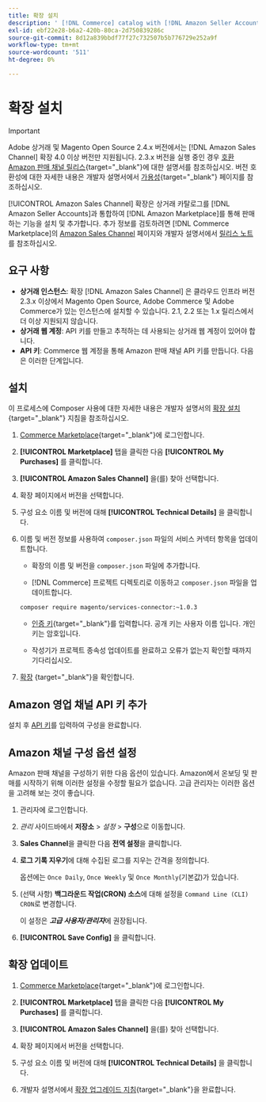 ```yaml
---
title: 확장 설치
description: ' [!DNL Commerce] catalog with [!DNL Amazon Seller Accounts] 을(를) 통합하고 [!DNL Amazon Marketplace]을 통해 판매하려면 Amazon Sales Channel 확장을 다운로드하여 설치합니다.'
exl-id: ebf22e28-b6a2-420b-80ca-2d750839286c
source-git-commit: 8d12a839bbdf77f27c732507b5b776729e252a9f
workflow-type: tm+mt
source-wordcount: '511'
ht-degree: 0%

---
```


# 확장 설치

>[!IMPORTANT]
>
>Adobe 상거래 및 Magento Open Source 2.4.x 버전에서는 [!DNL Amazon Sales Channel] 확장 4.0 이상 버전만 지원됩니다. 2.3.x 버전을 실행 중인 경우 [호환 Amazon 판매 채널 릴리스](https://docs.magento.com/user-guide/v2.3/sales-channels/amazon/amazon-sales-channel.html){target=&quot;_blank&quot;}에 대한 설명서를 참조하십시오. 버전 호환성에 대한 자세한 내용은 개발자 설명서에서 [가용성](https://devdocs.magento.com/release/availability.html){target=&quot;_blank&quot;} 페이지를 참조하십시오.

[!UICONTROL Amazon Sales Channel] 확장은 상거래 카탈로그를 [!DNL Amazon Seller Accounts]과 통합하여 [!DNL Amazon Marketplace]를 통해 판매하는 기능을 설치 및 추가합니다. 추가 정보를 검토하려면 [!DNL Commerce Marketplace]의 [Amazon Sales Channel](https://marketplace.magento.com/magento-module-amazon.html) 페이지와 개발자 설명서에서 [릴리스 노트](https://devdocs.magento.com/extensions/amazon-sales/release-notes/)를 참조하십시오.

## 요구 사항

- **상거래 인스턴스**: 확장 [!DNL Amazon Sales Channel] 은 클라우드 인프라 버전 2.3.x 이상에서 Magento Open Source, Adobe Commerce 및 Adobe Commerce가 있는 인스턴스에 설치할 수 있습니다. 2.1, 2.2 또는 1.x 릴리스에서 더 이상 지원되지 않습니다.
- **상거래 웹 계정**: API 키를 만들고 추적하는 데 사용되는 상거래 웹 계정이 있어야 합니다.
- **API 키**: Commerce 웹 계정을 통해 Amazon 판매 채널 API 키를 만듭니다. 다음은 이러한 단계입니다.

## 설치

이 프로세스에 Composer 사용에 대한 자세한 내용은 개발자 설명서의 [확장 설치](https://devdocs.magento.com/extensions/install/){target=&quot;_blank&quot;} 지침을 참조하십시오.

1. [Commerce Marketplace](https://marketplace.magento.com/customer/account/){target=&quot;_blank&quot;}에 로그인합니다.

1. **[!UICONTROL Marketplace]** 탭을 클릭한 다음 **[!UICONTROL My Purchases]** 를 클릭합니다.

1. **[!UICONTROL Amazon Sales Channel]** 을(를) 찾아 선택합니다.

1. 확장 페이지에서 버전을 선택합니다.

1. 구성 요소 이름 및 버전에 대해 **[!UICONTROL Technical Details]** 을 클릭합니다.

1. 이름 및 버전 정보를 사용하여 `composer.json` 파일의 서비스 커넥터 항목을 업데이트합니다.

   - 확장의 이름 및 버전을 `composer.json` 파일에 추가합니다.

   - [!DNL Commerce] 프로젝트 디렉토리로 이동하고 `composer.json` 파일을 업데이트합니다.

   ```bash
   composer require magento/services-connector:~1.0.3
   ```

   - [인증 키](https://devdocs.magento.com/guides/v2.4/install-gde/prereq/connect-auth.html){target=&quot;_blank&quot;}를 입력합니다. 공개 키는 사용자 이름 입니다. 개인 키는 암호입니다.

   - 작성기가 프로젝트 종속성 업데이트를 완료하고 오류가 없는지 확인할 때까지 기다리십시오.


1. [확장](https://devdocs.magento.com/extensions/install/#verify-the-extension) {target=&quot;_blank&quot;}을 확인합니다.

## Amazon 영업 채널 API 키 추가

설치 후 [API 키](./amazon-verify-api-key.md)를 입력하여 구성을 완료합니다.

## Amazon 채널 구성 옵션 설정

Amazon 판매 채널을 구성하기 위한 다음 옵션이 있습니다. Amazon에서 온보딩 및 판매를 시작하기 위해 이러한 설정을 수정할 필요가 없습니다. 고급 관리자는 이러한 옵션을 고려해 보는 것이 좋습니다.

1. 관리자에 로그인합니다.

1. _관리_ 사이드바에서 **저장소** > _설정_ > **구성**&#x200B;으로 이동합니다.

1. **Sales Channel**&#x200B;을 클릭한 다음 **전역 설정**&#x200B;을 클릭합니다.

1. **로그 기록 지우기**&#x200B;에 대해 수집된 로그를 지우는 간격을 정의합니다.

   옵션에는 `Once Daily`, `Once Weekly` 및 `Once Monthly`(기본값)가 있습니다.

1. (선택 사항) **백그라운드 작업(CRON) 소스**&#x200B;에 대해 설정을 `Command Line (CLI) CRON`로 변경합니다.

   이 설정은 **_고급 사용자/관리자_**&#x200B;에 권장됩니다.

1. **[!UICONTROL Save Config]** 을 클릭합니다.

## 확장 업데이트

1. [Commerce Marketplace](https://marketplace.magento.com/customer/account/){target=&quot;_blank&quot;}에 로그인합니다.

1. **[!UICONTROL Marketplace]** 탭을 클릭한 다음 **[!UICONTROL My Purchases]** 를 클릭합니다.

1. **[!UICONTROL Amazon Sales Channel]** 을(를) 찾아 선택합니다.

1. 확장 페이지에서 버전을 선택합니다.

1. 구성 요소 이름 및 버전에 대해 **[!UICONTROL Technical Details]** 을 클릭합니다.

1. 개발자 설명서에서 [확장 업그레이드 지침](https://devdocs.magento.com/extensions/install/#upgrade-an-extension){target=&quot;_blank&quot;}을 완료합니다.
